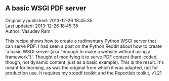 ## A basic WSGI PDF server  
Originally published: 2013-12-26 18:45:35  
Last updated: 2013-12-26 18:45:35  
Author: Vasudev Ram  
  
This recipe shows how to create a rudimentary Python WSGI server that can serve PDF. I had seen a post on the Python Reddit about how to create 'a basic WSGI server (aka "enough to make a website without using a framework")'. Thought of modifying it to serve PDF content (hard-ccded, though, not dynamic content, just as a basic example). This is the result. It's meant for learning, as was the original from which it was adapted, not for production use. It requires my xtopdf toolkit and the Reportlab toolkit, v1.21



